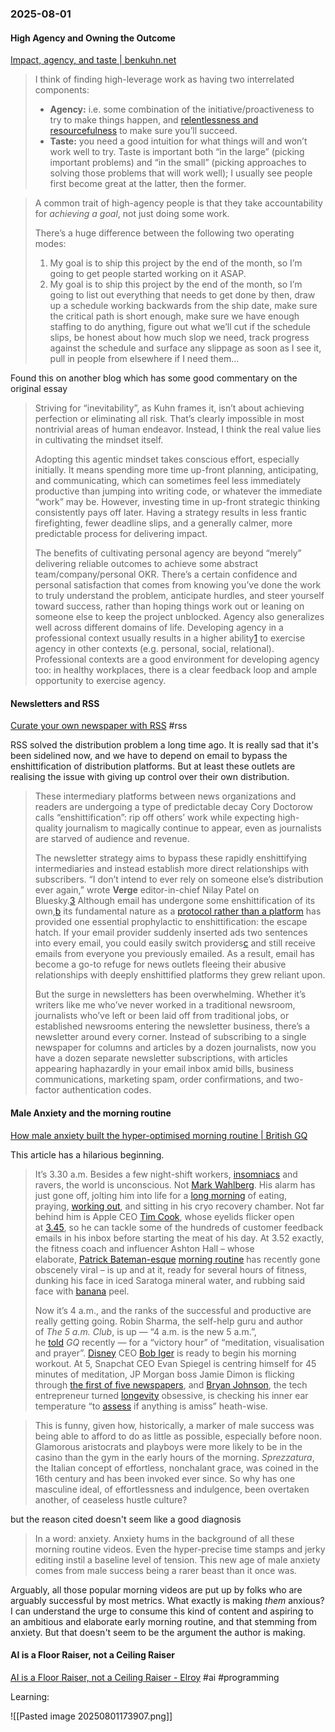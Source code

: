 ### 2025-08-01
#### High Agency and Owning the Outcome
[Impact, agency, and taste \| benkuhn.net](https://www.benkuhn.net/impact/)

> I think of finding high-leverage work as having two interrelated components:
> 
> - **Agency:** i.e. some combination of the initiative/proactiveness to try to make things happen, and [relentlessness and resourcefulness](https://paulgraham.com/relres.html) to make sure you’ll succeed.
> - **Taste:** you need a good intuition for what things will and won’t work well to try. Taste is important both “in the large” (picking important problems) and “in the small” (picking approaches to solving those problems that will work well); I usually see people first become great at the latter, then the former.

> A common trait of high-agency people is that they take accountability for _achieving a goal_, not just doing some work.
> 
> There’s a huge difference between the following two operating modes:
> 
> 1. My goal is to ship this project by the end of the month, so I’m going to get people started working on it ASAP.
> 2. My goal is to ship this project by the end of the month, so I’m going to list out everything that needs to get done by then, draw up a schedule working backwards from the ship date, make sure the critical path is short enough, make sure we have enough staffing to do anything, figure out what we’ll cut if the schedule slips, be honest about how much slop we need, track progress against the schedule and surface any slippage as soon as I see it, pull in people from elsewhere if I need them…

Found this on another blog which has some good commentary on the original essay

> Striving for “inevitability”, as Kuhn frames it, isn’t about achieving perfection or eliminating all risk. That’s clearly impossible in most nontrivial areas of human endeavor. Instead, I think the real value lies in cultivating the mindset itself.
> 
> Adopting this agentic mindset takes conscious effort, especially initially. It means spending more time up-front planning, anticipating, and communicating, which can sometimes feel less immediately productive than jumping into writing code, or whatever the immediate “work” may be. However, investing time in up-front strategic thinking consistently pays off later. Having a strategy results in less frantic firefighting, fewer deadline slips, and a generally calmer, more predictable process for delivering impact.
> 
> The benefits of cultivating personal agency are beyond “merely” delivering reliable outcomes to achieve some abstract team/company/personal OKR. There’s a certain confidence and personal satisfaction that comes from knowing you’ve done the work to truly understand the problem, anticipate hurdles, and steer yourself toward success, rather than hoping things work out or leaning on someone else to keep the project unblocked. Agency also generalizes well across different domains of life. Developing agency in a professional context usually results in a higher ability[1](https://benjamincongdon.me/feed.xml#fn:1) to exercise agency in other contexts (e.g. personal, social, relational). Professional contexts are a good environment for developing agency too: in healthy workplaces, there is a clear feedback loop and ample opportunity to exercise agency.

#### Newsletters and RSS
[Curate your own newspaper with RSS](https://www.citationneeded.news/curate-with-rss/) #rss 

RSS solved the distribution problem a long time ago. It is really sad that it's been sidelined now, and we have to depend on email to bypass the enshittification of distribution platforms. But at least these outlets are realising the issue with giving up control over their own distribution.

> These intermediary platforms between news organizations and readers are undergoing a type of predictable decay Cory Doctorow calls “enshittification”: rip off others’ work while expecting high-quality journalism to magically continue to appear, even as journalists are starved of audience and revenue.
> 
> The newsletter strategy aims to bypass these rapidly enshittifying intermediaries and instead establish more direct relationships with subscribers. “I don’t intend to ever rely on someone else’s distribution ever again,” wrote __Verge__ editor-in-chief Nilay Patel on Bluesky.[3](https://www.citationneeded.news/curate-with-rss/#reference-3) Although email has undergone some enshittification of its own,[b](https://www.citationneeded.news/curate-with-rss/#footnote-2) its fundamental nature as a [protocol rather than a platform](https://knightcolumbia.org/content/protocols-not-platforms-a-technological-approach-to-free-speech) has provided one essential prophylactic to enshittification: the escape hatch. If your email provider suddenly inserted ads two sentences into every email, you could easily switch providers[c](https://www.citationneeded.news/curate-with-rss/#footnote-3) and still receive emails from everyone you previously emailed. As a result, email has become a go-to refuge for news outlets fleeing their abusive relationships with deeply enshittified platforms they grew reliant upon.
> 
> But the surge in newsletters has been overwhelming. Whether it’s writers like me who’ve never worked in a traditional newsroom, journalists who’ve left or been laid off from traditional jobs, or established newsrooms entering the newsletter business, there’s a newsletter around every corner. Instead of subscribing to a single newspaper for columns and articles by a dozen journalists, now you have a dozen separate newsletter subscriptions, with articles appearing haphazardly in your email inbox amid bills, business communications, marketing spam, order confirmations, and two-factor authentication codes.

#### Male Anxiety and the morning routine
[How male anxiety built the hyper-optimised morning routine | British GQ](https://www.gq-magazine.co.uk/article/ashton-hall-morning-routine)

This article has a hilarious beginning.

> It’s 3.30 a.m. Besides a few night-shift workers, [insomniacs](https://www.gq-magazine.co.uk/article/sleep-deprivation-causes) and ravers, the world is unconscious. Not [Mark Wahlberg](https://www.gq-magazine.co.uk/article/mark-wahlberg-patek-philippe-cubitus-watch-2024). His alarm has just gone off, jolting him into life for a [long morning](https://www.today.com/parents/celebrity/mark-wahlberg-morning-routine-waking-up-kids-rcna118378) of eating, praying, [working out](https://www.gq-magazine.co.uk/tags/fitness), and sitting in his cryo recovery chamber. Not far behind him is Apple CEO [Tim Cook](https://www.gq-magazine.co.uk/culture/article/tim-cook-apple-interview-2023), whose eyelids flicker open at [3.45](https://themodems.com/lifestyle/the-most-successful-global-ceos-unexpected-morning-routines/), so he can tackle some of the hundreds of customer feedback emails in his inbox before starting the meat of his day. At 3.52 exactly, the fitness coach and influencer Ashton Hall – whose elaborate, [Patrick Bateman-esque](https://www.youtube.com/watch?v=RjKNbfA64EE) [morning routine](https://x.com/tipsformenx/status/1902608673022595531) has recently gone obscenely viral – is up and at it, ready for several hours of fitness, dunking his face in iced Saratoga mineral water, and rubbing said face with [banana](https://www.gq-magazine.co.uk/article/banana-artwork-explained-maurizio-cattelan-2024) peel.
> 
> Now it’s 4 a.m., and the ranks of the successful and productive are really getting going. Robin Sharma, the self-help guru and author of _The 5 a.m. Club_, is up — “4 a.m. is the new 5 a.m.”, he [told](https://www.gq-magazine.co.uk/article/robin-sharma-consistency-interview-2025) _GQ_ recently — for a “victory hour” of “meditation, visualisation and prayer”. [Disney](https://www.gq-magazine.co.uk/tags/disney-brand) CEO [Bob Iger](https://www.thetimes.com/life-style/health-fitness/article/i-joined-the-5am-club-it-was-grim-d8b6rfbwl) is ready to begin his morning workout. At 5, Snapchat CEO Evan Spiegel is centring himself for 45 minutes of meditation, JP Morgan boss Jamie Dimon is flicking through [the first of five newspapers](https://www.wsj.com/story/i-tried-some-intense-ceo-morning-routines-so-you-dont-have-to-a910bc9d), and [Bryan Johnson](https://www.gq-magazine.co.uk/article/the-science-behind-biological-age), the tech entrepreneur turned [longevity](https://www.gq-magazine.co.uk/article/exercises-for-longevity-workouts) obsessive, is checking his inner ear temperature “to [assess](https://blueprint.bryanjohnson.com/blogs/news/my-new-morning-routine) if anything is amiss” heath-wise.

> This is funny, given how, historically, a marker of male success was being able to afford to do as little as possible, especially before noon. Glamorous aristocrats and playboys were more likely to be in the casino than the gym in the early hours of the morning. _Sprezzatura_, the Italian concept of effortless, nonchalant grace, was coined in the 16th century and has been invoked ever since. So why has one masculine ideal, of effortlessness and indulgence, been overtaken another, of ceaseless hustle culture?

but the reason cited doesn't seem like a good diagnosis

> In a word: anxiety. Anxiety hums in the background of all these morning routine videos. Even the hyper-precise time stamps and jerky editing instil a baseline level of tension. This new age of male anxiety comes from male success being a rarer beast than it once was.

Arguably, all those popular morning videos are put up by folks who are arguably successful by most metrics. What exactly is making _them_ anxious? I can understand the urge to consume this kind of content and aspiring to an ambitious and elaborate early morning routine, and that stemming from anxiety. But that doesn't seem to be the argument the author is making.

#### AI is a Floor Raiser, not a Ceiling Raiser
[AI is a Floor Raiser, not a Ceiling Raiser - Elroy](https://elroy.bot/blog/2025/07/29/ai-is-a-floor-raiser-not-a-ceiling-raiser.html) #ai #programming 

Learning:

![[Pasted image 20250801173907.png]]

